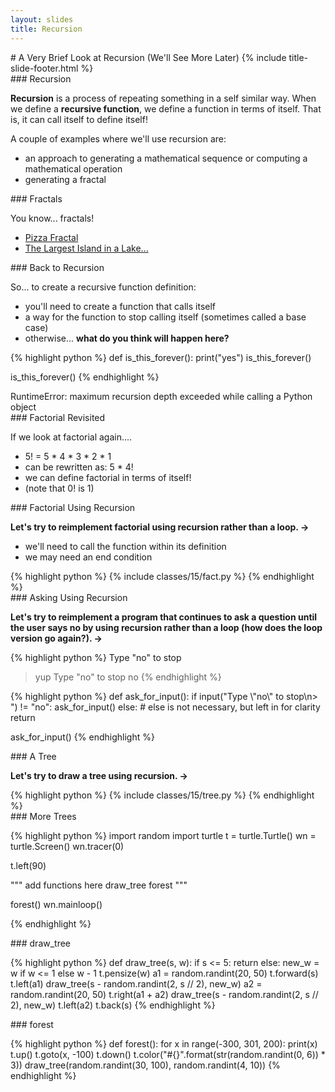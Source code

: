 ```yaml
---
layout: slides
title: Recursion 
---
```

<section markdown="block" class="title-slide">
#  A Very Brief Look at Recursion (We'll See More Later)
{% include title-slide-footer.html %}
</section>

<section markdown="block">
###  Recursion

__Recursion__ is a process of repeating something in a self similar way.  When we define a __recursive function__, we define a function in terms of itself.  That is, it can call itself to define itself!

A couple of examples where we'll use recursion are:

* an approach to generating a mathematical sequence or computing a mathematical operation 
* generating a fractal

</section>

<section markdown="block">
###  Fractals

You know... fractals!

* [Pizza Fractal](http://urbanhonking.com/kmikeym/2010/12/07/fractal-pizza/)
* [The Largest Island in a Lake...](http://www.elbruz.org/islands/Islands%20and%20Lakes.htm)
</section>

<section markdown="block">
###  Back to Recursion

So... to create a recursive function definition:

* you'll need to create a function that calls itself
* a way for the function to stop calling itself (sometimes called a base case)
* otherwise... __what do you think will happen here?__

{% highlight python %}
def is_this_forever():
	print("yes")
	is_this_forever()

is_this_forever()
{% endhighlight %}

<div class="incremental" markdown="block">
RuntimeError: maximum recursion depth exceeded while calling a Python object
</div>
</section>

<section markdown="block">
###  Factorial Revisited

If we look at factorial again....

* 5! = 5 * 4 * 3 * 2 * 1
* can be rewritten as: 5 * 4!
* we can define factorial in terms of itself!
* (note that 0! is 1)

</section>

<section markdown="block">
###  Factorial Using Recursion

__Let's try to reimplement factorial using recursion rather than a loop. &rarr;__

* we'll need to call the function within its definition
* we may need an end condition

<div class="incremental" markdown="block">
{% highlight python %}
{% include classes/15/fact.py %}
{% endhighlight %}
</div>
</section>
<section markdown="block">
###  Asking Using Recursion

__Let's try to reimplement a program that continues to ask a question until the user says no by using recursion rather than a loop (how does the loop version go again?). &rarr;__

{% highlight python %}
Type "no" to stop
> yup
Type "no" to stop
> no
{% endhighlight %}

<div class="incremental" markdown="block">
{% highlight python %}
def ask_for_input():
    if input("Type \"no\" to stop\n> ") != "no":
        ask_for_input()
    else:
        # else is not necessary, but left in for clarity
        return

ask_for_input()
{% endhighlight %}
</div>
</section>


<section markdown="block">
###  A Tree

__Let's try to draw a tree using recursion. &rarr;__

<div class="incremental" markdown="block">
{% highlight python %}
{% include classes/15/tree.py %}
{% endhighlight %}
</div>
</section>

<section markdown="block">
###  More Trees

{% highlight python %}
import random
import turtle
t = turtle.Turtle()
wn = turtle.Screen()
wn.tracer(0)

t.left(90)

"""
add functions here
draw_tree
forest
"""

forest()
wn.mainloop()

{% endhighlight %}



</section>

<section markdown="block">
###  draw_tree

{% highlight python %}
def draw_tree(s, w):
    if s <= 5:
        return
    else:
        new_w = w if w <= 1 else w - 1
        t.pensize(w)
        a1 = random.randint(20, 50)
        t.forward(s)
        t.left(a1)
        draw_tree(s - random.randint(2, s // 2), new_w)
        a2 = random.randint(20, 50)
        t.right(a1 + a2)
        draw_tree(s - random.randint(2, s // 2), new_w)
        t.left(a2)
        t.back(s)
{% endhighlight %}

</section>

<section markdown="block">
###  forest

{% highlight python %}
def forest():
	for x in range(-300, 301, 200):
    	print(x)
    	t.up()
    	t.goto(x, -100)
    	t.down()
    	t.color("#{}".format(str(random.randint(0, 6)) * 3))
    	draw_tree(random.randint(30, 100), random.randint(4, 10))
{% endhighlight %}
</section>
<!--
<section markdown="block">
###  Why Recursion?

* Recursive programs 
</section>
-->
